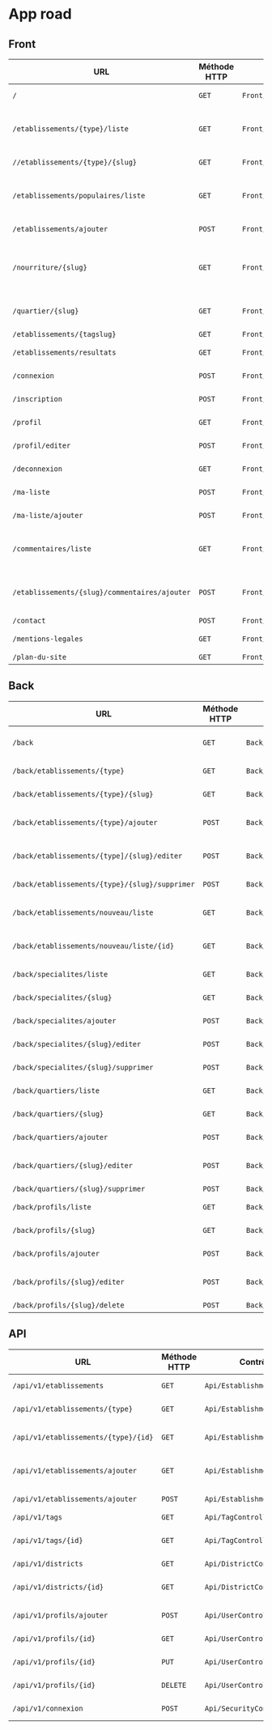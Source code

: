 # App road

## Front

| URL                                           | Méthode HTTP | Contrôleur                      | Méthode          | Titre HTML                             | Commentaire                                                |
| --------------------------------------------- | ------------ | ------------------------------- | ---------------- | -------------------------------------- | ---------------------------------------------------------- |
| `/`                                           | `GET`        | `Front/MainController`          | `home`           | Bienvenue sur ResTokyo                 | Home page                                                  |
| `/etablissements/{type}/liste`                | `GET`        | `Front/EstablishmentController` | `list`           | Liste des restaurants                  | Showing list of etablishments depending on type selected   |
| `//etablissements/{type}/{slug}`              | `GET`        | `Front/EstablishmentController` | `show`           | {Nom de l'établissement}               | Etablishment page                                          |
| `/etablissements/populaires/liste`            | `GET`        | `Front/EstablishmentController` | `barList`        | Liste des bars/izakayas                | Popular establishments list (best ranking)                 |
| `/etablissements/ajouter`                     | `POST`       | `Front/EstablishmentController` | `add`            | Proposer un établissement              | Page to add an establishment                               |
| `/nourriture/{slug}`                          | `GET`        | `Front/FoodController`          | `list`           | {Nom du type de nourriture}            | List depending on food type (fast-food, traditional, etc.) |
| `/quartier/{slug}`                            | `GET`        | `Front/DistrictController`      | `list`           | Etablissements dans le quartier {name} | List by district                                           |
| `/etablissements/{tagslug}`                   | `GET`        | `Front/EstablishmentController` | `listByTag`      | {Nom du tag}                           | Sort by tag                                                |
| `/etablissements/resultats`                   | `GET`        | `Front/EstablishmentController` | `search`         | Résultats de recherche                 | Search results                                             |
| `/connexion`                                  | `POST`       | `Front/UserController`          | `login`          | Page de connexion                      | Login page                                                 |
| `/inscription`                                | `POST`       | `Front/UserController`          | `signin`         | Page d'inscription                     | Inscription page                                           |
| `/profil`                                     | `GET`        | `Front/UserController`          | `profile`        | Page de profil                         | User profile page                                          |
| `/profil/editer`                              | `POST`       | `Front/UserController`          | `edit`           | Editer le profil                       | User profile edition                                       |
| `/deconnexion`                                | `GET`        | `Front/UserController`          | `logout`         | Bienvenue sur ResTokyo                 | Send back to home page                                     |
| `/ma-liste`                                   | `POST`       | `Front/FavoritesController`     | `list`           | Suppressions des favoris               | User’s list of establishments                              |
| `/ma-liste/ajouter`                           | `POST`       | `Front/FavoritesController`     | `add`            | Ajouter aux favoris                    | To add to fav list                                         |
| `/commentaires/liste`                         | `GET`        | `Front/CommentController`       | `list`           | Derniers commentaires postés           | List of comments ordered by ASC                            |
| `/etablissements/{slug}/commentaires/ajouter` | `POST`       | `Front/CommentController`       | `add`            | Laisser un commentaire                 | To add a review on an establishment’s page                 |
| `/contact`                                    | `POST`       | `Front/MainController`          | `contact`        | Nous contacter                         | Contact page                                               |
| `/mentions-legales`                           | `GET`        | `Front/MainController`          | `legaleMentions` | Mentions légales                       | Legales mentions page                                      |
| `/plan-du-site`                               | `GET`        | `Front/MainController`          | `sitePlan`       | Plan du site                           | Site plan page                                             |



## Back

| URL                                            | Méthode HTTP | Contrôleur                     | Méthode                | Titre HTML                          | Commentaire                          |
| ---------------------------------------------- | ------------ | ------------------------------ | ---------------------- | ----------------------------------- | ------------------------------------ |
| `/back`                                        | `GET`        | `Back/MainController`          | `home`                 | Bienvenue dans l'arrière boutique   | Back home page                       |
| `/back/etablissements/{type}`                  | `GET`        | `Back/EstablishmentController` | `listByType`           | Liste des établissements            | Establishments list by type          |
| `/back/etablissements/{type}/{slug}`           | `GET`        | `Back/EstablishmentController` | `show`                 | {Nom de l'établissement}            | Establishment’s page                 |
| `/back/etablissements/{type}/ajouter`          | `POST`       | `Back/EstablishmentController` | `add`                  | Ajout d'un établissement            | Page to add an establishment by type |
| `/back/etablissements/{type]/{slug}/editer`    | `POST`       | `Back/EstablishmentController` | `edit`                 | Édition de {Nom de l'établissement} | Edit establishment by type           |
| `/back/etablissements/{type}/{slug}/supprimer` | `POST`       | `Back/EstablishmentController` | `delete`               | -                                   | Delete establishment                 |
| `/back/etablissements/nouveau/liste`           | `GET`        | `Back/EstablishmentController` | `newEstablishmentList` | Liste des établissements proposés   | list of  proposed establishments     |
| `/back/etablissements/nouveau/liste/{id}`      | `GET`        | `Back/EstablishmentController` | `handleProposition`    | Établissement proposé numéro {id}   | Establishment recovery               |
| `/back/specialites/liste`                      | `GET`        | `Back/EstablishmentController` | `list`                 | Liste des spécialités               | Speciality list                      |
| `/back/specialites/{slug}`                     | `GET`        | `Back/EstablishmentController` | `show`                 | {Nom de la spécialité}              | Speciality's page                    |
| `/back/specialites/ajouter`                    | `POST`       | `Back/EstablishmentController` | `add`                  | Ajout d'une spécialité              | Page to ass a speciality             |
| `/back/specialites/{slug}/editer`              | `POST`       | `Back/EstablishmentController` | `edit`                 | Édition d'une spécialité            | Edit speciality                      |
| `/back/specialites/{slug}/supprimer`           | `POST`       | `Back/EstablishmentController` | `delete`               | -                                   | Delete speciality                    |
| `/back/quartiers/liste`                        | `GET`        | `Back/DistrictController`      | `list`                 | Liste des quartiers                 | District list                        |
| `/back/quartiers/{slug}`                       | `GET`        | `Back/DistrictController`      | `Show`                 | {Nom du quartier}                   | District's page                      |
| `/back/quartiers/ajouter`                      | `POST`       | `Back/DistrictController`      | `add`                  | Ajout d'un quartier                 | Page to add an district              |
| `/back/quartiers/{slug}/editer`                | `POST`       | `Back/DistrictController`      | `edit`                 | Édition de {Nom du quartier}        | Edit district                        |
| `/back/quartiers/{slug}/supprimer`             | `POST`       | `Back/DistrictController`      | `delete`               | -                                   | Delete district                      |
| `/back/profils/liste`                          | `GET`        | `Back/UserController`          | `list`                 | Liste des utilisateurs              | List of users                        |
| `/back/profils/{slug}`                         | `GET`        | `Back/UserController`          | `show`                 | {Nom de l'utilisateur}              | User's page                          |
| `/back/profils/ajouter`                        | `POST`       | `Back/UserController`          | `add`                  | Ajout d'un utilisateur              | Add a user                           |
| `/back/profils/{slug}/editer`                  | `POST`       | `Back/UserController`          | `edit`                 | Édition de {Nom de l'utilisateur}   | Edit user                            |
| `/back/profils/{slug}/delete`                  | `POST`       | `Back/UserController`          | `delete`               | -                                   | Delete user                          |



## API

| URL                                  | Méthode HTTP | Contrôleur                    | Méthode                       | Titre HTML | Commentaire                        |
| ------------------------------------ | ------------ | ----------------------------- | ----------------------------- | ---------- | ---------------------------------- |
| `/api/v1/etablissements`             | `GET`        | `Api/EstablishmentController` | `establishmentsGetList`       | -          | Establishments list                |
| `/api/v1/etablissements/{type}`      | `GET`        | `Api/EstablishmentController` | `establishmentsGetListByType` | -          | Establishments list by type        |
| `/api/v1/etablissements/{type}/{id}` | `GET`        | `Api/EstablishmentController` | `establishmentsGetItem`       | -          | Recovery of an establishment by id |
| `/api/v1/etablissements/ajouter`     | `GET`        | `Api/EstablishmentController` | `establishmentsPostItem`      | -          | To go to the proposition form      |
| `/api/v1/etablissements/ajouter`     | `POST`       | `Api/EstablishmentController` | `establishmentsPostItem`      | -          | To propose an establishement       |
| `/api/v1/tags`                       | `GET`        | `Api/TagController`           | `tagGetList`                  | -          | Tags list                          |
| `/api/v1/tags/{id}`                  | `GET`        | `Api/TagController`           | `establishmentsByTag`         | -          | List of establishments by tag      |
| `/api/v1/districts`                  | `GET`        | `Api/DistrictController`      | `districtGetList`             | -          | Districts list                     |
| `/api/v1/districts/{id}`             | `GET`        | `Api/DistrictController`      | `establishmentsByDistrict`    | -          | List of establishments by district |
| `/api/v1/profils/ajouter`            | `POST`       | `Api/UserController`          | `userPostlist`                | -          | Create a new user                  |
| `/api/v1/profils/{id}`               | `GET`        | `Api/UserController`          | `userGetItem`                 | -          | Recovery of a user by id           |
| `/api/v1/profils/{id}`               | `PUT`        | `Api/UserController`          | `userPutItem`                 | -          | Edit a user by id                  |
| `/api/v1/profils/{id}`               | `DELETE`     | `Api/UserController`          | `userDeleteItem`              | -          | Delete an user by id                |
| `/api/v1/connexion`                  | `POST`       | `Api/SecurityController`      | `login`                       | -          | Connection of an user              |
